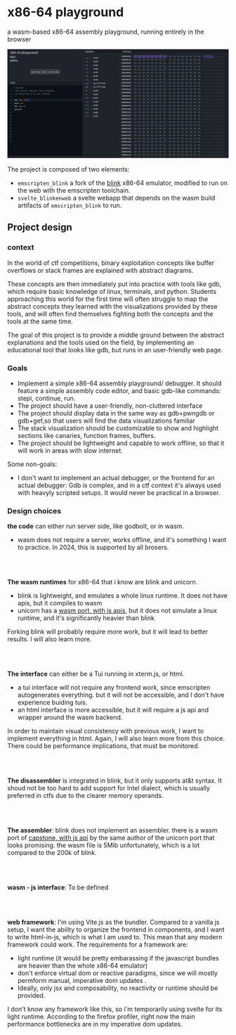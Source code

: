 # x86-64 playground

a wasm-based x86-64 assembly playground, running entirely in the browser

<img src="./docs/preview.png" />

The project is composed of two elements:
- `emscripten_blink` a fork of the [blink](https://github.com/jart/blink/) x86-64 emulator, modified to run on the web with the emscripten toolchain.
- `svelte_blinkenweb` a svelte webapp that depends on the wasm build artifacts of `emscripten_blink` to run.


## Project design

### context

In the world of ctf competitions, binary exploitation concepts like buffer overflows or stack frames are explained with abstract diagrams.<br/>

These concepts are then immediately put into practice with tools like gdb, which require basic knowledge of linux, terminals, and python.
Students approaching this world for the first time will often struggle to map the abstract concepts they learned with the visualizations provided by these tools,
and will often find themselves fighting both the concepts and the tools at the same time.

The goal of this project is to provide a middle ground between the abstract explanations and the tools used on the field,
by implementing an educational tool that looks like gdb, but runs in an user-friendly web page.



### Goals

- Implement a simple x86-64 assembly playground/ debugger. It should feature a simple assembly code editor,
  and basic gdb-like commands: stepi, continue, run.
- The project should have a user-friendly, non-cluttered interface
- The project should display data in the same way as gdb+pwngdb or gdb+gef,so that
  users will find the data visualizations familiar
- The stack visualization should be customizable to show and highlight sections like canaries,
  function frames, buffers.
- The project should be lightweight and capable to work offline, so that it will work in areas with slow internet.

Some non-goals:

- I don't want to implement an actual debugger, or the frontend for an actual debugger: Gdb is complex, and
  in a ctf context it's always used with heavyly scripted setups. It would never be practical in a browser.



### Design choices

**the code** can either run server side, like godbolt, or in wasm. 
- wasm does not require a server, works offline, and it's something I want to practice. In 2024, this is supported by all brosers.

<br/><br/>

**The wasm runtimes** for x86-64 that i know are blink and unicorn.
- blink is lightweight, and emulates a whole linux runtime. It does not have apis, but it compiles to wasm
- unicorn has a [wasm port, with js apis](https://github.com/AlexAltea/unicorn.js), but it does not simulate a linux runtime, and it's significantly heavier than blink

Forking blink will probably require more work, but it will lead to better results. I will also learn more.

<br/><br/>

**The interface** can either be a Tui running in xterm.js, or html.
- a tui interface will not require any frontend work, since emscripten autogenerates everything. but it will not be accessible, and I don't
  have experience buiding tuis.
- an html interface is more accessible, but it will require a js api and wrapper around the wasm backend.

In order to maintain visual consistency with previous work, I want to implement everything in html. Again, I will also
learn more from this choice. There could be performance implications, that must be monitored.

<br/><br/>

**The disassembler** is integrated in blink, but it only supports at&t syntax. It shoud not be too hard to add support for Intel dialect, which is usually preferred in ctfs due to
the clearer memory operands.

<br/><br/>

**The assembler**: blink does not implement an assembler. there is a wasm port of [capstone, with js api](https://alexaltea.github.io/keystone.js/) by the same author of the unicorn port that
looks promising. the wasm file is 5Mib unfortunately, which is a lot compared to the 200k of blink.

<br/><br/>

**wasm - js interface**: To be defined

<br/><br/>

**web framework**: I'm using Vite.js as the bundler. Compared to a vanilla js setup, I want the ability to organize the frontend in components, and I want
to write html-in-js, which is what I am used to. This mean that any modern framework could work.
The requirements for a framework are: 
- light runtime (it would be pretty embarassing if the javascript bundles are heavier than the whole x86-64 emulator)
- don't enforce virtual dom or reactive paradigms, since we will mostly permform manual, imperative dom updates .
- Ideally, only jsx and composability, no reactivity or runtime should be provided.

I don't know any framework like this, so i'm temporarily using svelte for its light runtime.
According to the firefox profiler, right now the main performance bottlenecks are in my imperative dom updates.



